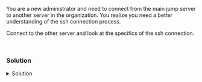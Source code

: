 You are a new administrator and need to connect from the main jump server to another server in the organization. You realize you need a better understanding of the ssh connection process.

Connect to the other server and look at the specifics of the ssh connection.

<br>

### Solution
<details>
<summary>Solution</summary>
Check your connection to node01.

```plain
ssh node01
```{{exec}}

Type in exit to return to the original system

```plain
exit
```{{exec}}

Check system uptime and one layer of debug1.

```plain
ssh -v node01 'uptime'
```{{exec}}

What additional information was shown with the -v option? (debug1)

```plain
ssh -vv node01 'uptime'
```{{exec}}

What additional information was shown with the -vv option? (debug2)

```plain
ssh -vvv node01 'uptime' 
```{{exec}}

What additional information was shown with the -vvv option (debug3)

So we looked at a ssh connection over to node01. You should note that the keys are being used and that is why no password was asked to connect. We'll explore that more shortly.
 
</details>